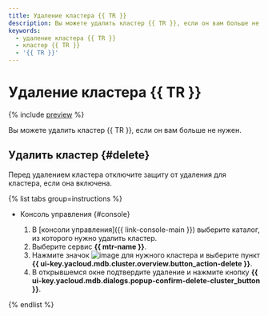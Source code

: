 ```yaml
---
title: Удаление кластера {{ TR }}
description: Вы можете удалить кластер {{ TR }}, если он вам больше не нужен.
keywords:
  - удаление кластера {{ TR }}
  - кластер {{ TR }}
  - '{{ TR }}'
---
```


# Удаление кластера {{ TR }}

{% include [preview](../../_includes/managed-trino/note-preview.md) %}

Вы можете удалить кластер {{ TR }}, если он вам больше не нужен.

## Удалить кластер {#delete}

Перед удалением кластера отключите защиту от удаления для кластера, если она включена.

{% list tabs group=instructions %}

- Консоль управления {#console}

  1. В [консоли управления]({{ link-console-main }}) выберите каталог, из которого нужно удалить кластер.
  1. Выберите сервис **{{ mtr-name }}**.
  1. Нажмите значок ![image](../../_assets/console-icons/ellipsis.svg) для нужного кластера и выберите пункт **{{ ui-key.yacloud.mdb.cluster.overview.button_action-delete }}**.
  1. В открывшемся окне подтвердите удаление и нажмите кнопку **{{ ui-key.yacloud.mdb.dialogs.popup-confirm-delete-cluster_button }}**.

{% endlist %}
